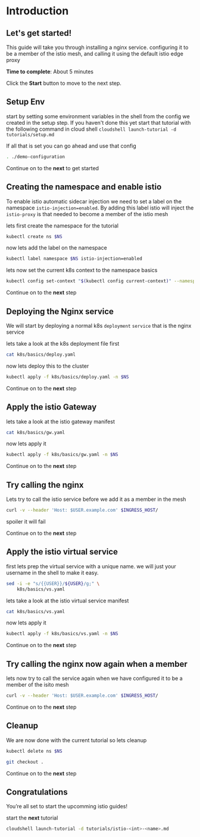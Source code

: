 # Introduction


## Let's get started!

This guide will take you through installing a nginx service. configuring it to be 
a member of the istio mesh, and calling it using the default istio edge proxy

**Time to complete**: About 5 minutes

Click the **Start** button to move to the next step.


## Setup Env
start by setting some environment variables in the shell from the 
config we created in the setup step. If you haven't done this yet 
start that tutorial with the following command in cloud shell
`cloudshell launch-tutorial -d tutorials/setup.md`

If all that is set you can go ahead and use that config
```bash
. ./demo-configuration
```

Continue on to the **next** to get started


## Creating the namespace and enable istio
To enable istio automatic sidecar injection we need to set a label
on the namespace `istio-injection=enabled`. By adding this label
istio will inject the `istio-proxy` is that needed to become a
member of the istio mesh

lets first create the namespace for the tutorial
```bash
kubectl create ns $NS
```
now lets add the label on the namespace
```bash
kubectl label namespace $NS istio-injection=enabled
```

lets now set the current k8s context to the namespace basics
```bash
kubectl config set-context "$(kubectl config current-context)" --namespace=$NS
```

Continue on to the **next** step



## Deploying the Nginx service
We will start by deploying a normal k8s `deployment` `service` that is the 
nginx service

lets take a look at the k8s deployment file first 
```bash
cat k8s/basics/deploy.yaml
```

now lets deploy this to the cluster
```bash
kubectl apply -f k8s/basics/deploy.yaml -n $NS
```

Continue on to the **next** step



## Apply the istio Gateway

lets take a look at the istio gateway manifest
```bash
cat k8s/basics/gw.yaml
```
now lets apply it
```bash
kubectl apply -f k8s/basics/gw.yaml -n $NS
```

Continue on to the **next** step



## Try calling the nginx
Lets try to call the istio service before we add it as a member in the mesh
```bash
curl -v --header 'Host: $USER.example.com' $INGRESS_HOST/
```

spoiler it will fail 

Continue on to the **next** step



## Apply the istio virtual service
first lets prep the virtual service with a unique name. 
we will just your username in the shell to make it easy.

```bash
sed -i -e "s/{{USER}}/${USER}/g;" \
    k8s/basics/vs.yaml
```

lets take a look at the istio virtual service manifest
```bash
cat k8s/basics/vs.yaml
```
now lets apply it
```bash
kubectl apply -f k8s/basics/vs.yaml -n $NS
```

Continue on to the **next** step


## Try calling the nginx now again when a member
lets now try to call the service again when we have configured 
it to be a member of the isito mesh

```bash
curl -v --header 'Host: $USER.example.com' $INGRESS_HOST/
```

Continue on to the **next** step


## Cleanup
We are now done with the current tutorial so lets cleanup

```bash
kubectl delete ns $NS
```

```bash
git checkout .
```

Continue on to the **next** step




## Congratulations

<walkthrough-conclusion-trophy></walkthrough-conclusion-trophy>

You’re all set to start the upcomming istio guides!

start the **next** tutorial <set name>
```bash
cloudshell launch-tutorial -d tutorials/istio-<int>-<name>.md
```
